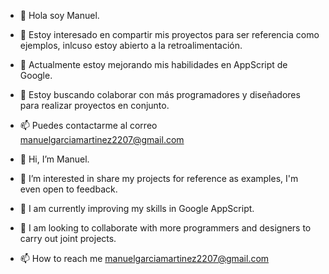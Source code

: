 - 👋 Hola soy Manuel.
- 👀 Estoy interesado en compartir mis proyectos para ser referencia como ejemplos,  inlcuso estoy abierto a la retroalimentación.
- 🌱 Actualmente estoy mejorando mis habilidades en AppScript de Google.
- 💞️ Estoy buscando colaborar con más programadores y diseñadores para realizar proyectos en conjunto.
- 📫 Puedes contactarme al correo manuelgarciamartinez2207@gmail.com

- 👋 Hi, I’m Manuel.
- 👀 I’m interested in share my projects for reference as examples, I'm even open to feedback.
- 🌱 I am currently improving my skills in Google AppScript.
- 💞️ I am looking to collaborate with more programmers and designers to carry out joint projects.
- 📫 How to reach me manuelgarciamartinez2207@gmail.com

<!---
ManuelGarcia2207/ManuelGarcia2207 is a ✨ special ✨ repository because its `README.md` (this file) appears on your GitHub profile.
You can click the Preview link to take a look at your changes.
--->
